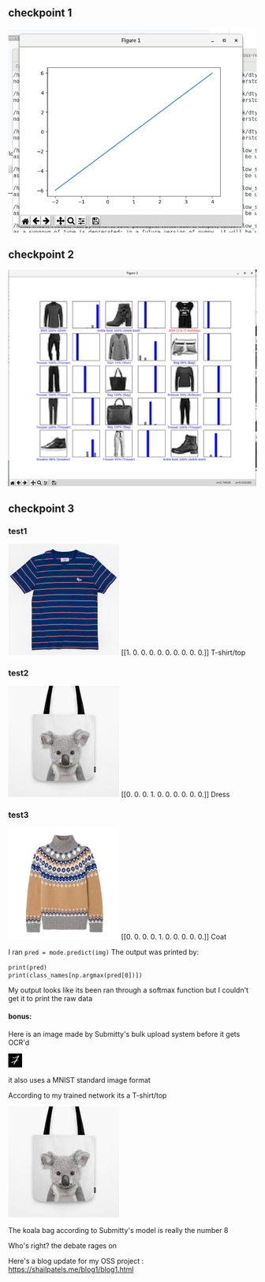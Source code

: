 ## checkpoint 1

![](fig1.png)

## checkpoint 2

![](fig2.png)

## checkpoint 3

### test1

![](test1.jpeg)
[[1. 0. 0. 0. 0. 0. 0. 0. 0. 0.]]
T-shirt/top

### test2
![](test2.jpeg)
[[0. 0. 0. 1. 0. 0. 0. 0. 0. 0.]]
Dress

### test3
![](test3.jpeg)
[[0. 0. 0. 0. 1. 0. 0. 0. 0. 0.]]
Coat

I ran `pred = mode.predict(img)` 
The output was printed by:
```
print(pred)
print(class_names[np.argmax(pred[0])])
```
My output looks like its been ran through a softmax 
function but I couldn't get it to print the raw data

#### bonus:

Here is an image made by Submitty's bulk upload system
before it gets OCR'd

![](edited_7.png)

it also uses a MNIST standard image format

According to my trained network its a T-shirt/top

![](test2.jpeg)

The koala bag according to Submitty's model is really the number 8

Who's right? the debate rages on

Here's a blog update for my OSS project : 
https://shailpatels.me/blog1/blog1.html
